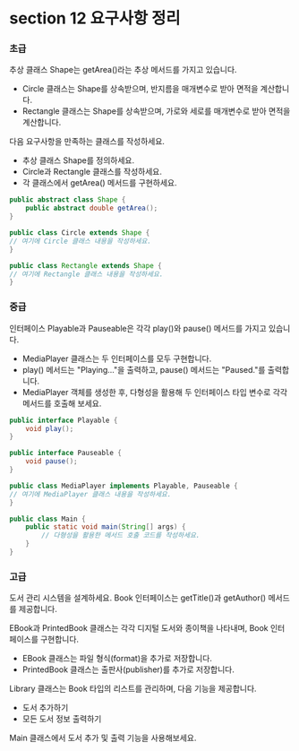 # section 12 요구사항 정리
### 초급
추상 클래스 Shape는 getArea()라는 추상 메서드를 가지고 있습니다.

- Circle 클래스는 Shape를 상속받으며, 반지름을 매개변수로 받아 면적을 계산합니다.
- Rectangle 클래스는 Shape를 상속받으며, 가로와 세로를 매개변수로 받아 면적을 계산합니다.

다음 요구사항을 만족하는 클래스를 작성하세요.

- 추상 클래스 Shape를 정의하세요.
- Circle과 Rectangle 클래스를 작성하세요.
- 각 클래스에서 getArea() 메서드를 구현하세요.

```java
public abstract class Shape {
    public abstract double getArea();
}

public class Circle extends Shape {
// 여기에 Circle 클래스 내용을 작성하세요.
}

public class Rectangle extends Shape {
// 여기에 Rectangle 클래스 내용을 작성하세요.
}
```

### 중급
인터페이스 Playable과 Pauseable은 각각 play()와 pause() 메서드를 가지고 있습니다.

- MediaPlayer 클래스는 두 인터페이스를 모두 구현합니다.
- play() 메서드는 "Playing..."을 출력하고, pause() 메서드는 "Paused."를 출력합니다.
- MediaPlayer 객체를 생성한 후, 다형성을 활용해 두 인터페이스 타입 변수로 각각 메서드를 호출해 보세요.

```java
public interface Playable {
    void play();
}

public interface Pauseable {
    void pause();
}

public class MediaPlayer implements Playable, Pauseable {
// 여기에 MediaPlayer 클래스 내용을 작성하세요.
}

public class Main {
    public static void main(String[] args) {
        // 다형성을 활용한 메서드 호출 코드를 작성하세요.
    }
}
```

### 고급
도서 관리 시스템을 설계하세요.
Book 인터페이스는 getTitle()과 getAuthor() 메서드를 제공합니다.

EBook과 PrintedBook 클래스는 각각 디지털 도서와 종이책을 나타내며, Book 인터페이스를 구현합니다.

- EBook 클래스는 파일 형식(format)을 추가로 저장합니다.
- PrintedBook 클래스는 출판사(publisher)를 추가로 저장합니다.

Library 클래스는 Book 타입의 리스트를 관리하며, 다음 기능을 제공합니다.

- 도서 추가하기
- 모든 도서 정보 출력하기

Main 클래스에서 도서 추가 및 출력 기능을 사용해보세요.
